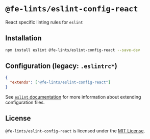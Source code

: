 # `@fe-lints/eslint-config-react`

React specific linting rules for `eslint`

## Installation

```sh
npm install eslint @fe-lints/eslint-config-react --save-dev
```

## Configuration (legacy: `.eslintrc*`) <a id="configuration"></a>

```json
{
  "extends": ["@fe-lints/eslint-config-react"]
}
```

See [`eslint` documentation](https://eslint.org/docs/user-guide/configuring) for more information about extending configuration files.

## License

`@fe-lints/eslint-config-react` is licensed under the [MIT License](https://opensource.org/licenses/mit-license.php).